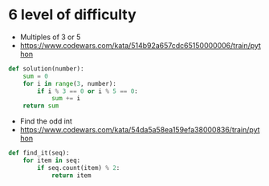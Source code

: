 # 6 level of difficulty


* Multiples of 3 or 5
* https://www.codewars.com/kata/514b92a657cdc65150000006/train/python

```python
def solution(number):
    sum = 0 
    for i in range(3, number):
        if i % 3 == 0 or i % 5 == 0:
            sum += i
    return sum
```


* Find the odd int
* https://www.codewars.com/kata/54da5a58ea159efa38000836/train/python

```python
def find_it(seq):
    for item in seq:
        if seq.count(item) % 2:
            return item
```
